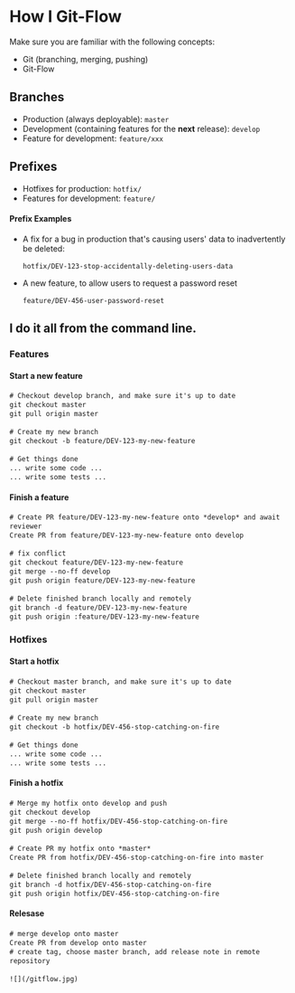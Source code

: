 # How I Git-Flow
Make sure you are familiar with the following concepts:
* Git (branching, merging, pushing)
* Git-Flow

## Branches

* Production (always deployable): ````master````
* Development (containing features for the **next** release): ````develop````
* Feature for development: ````feature/xxx````
## Prefixes

* Hotfixes for production: ````hotfix/````
* Features for development: ````feature/````

#### Prefix Examples

* A fix for a bug in production that's causing users' data to inadvertently be deleted:

  ````
  hotfix/DEV-123-stop-accidentally-deleting-users-data
  ````

* A new feature, to allow users to request a password reset

  ````
  feature/DEV-456-user-password-reset
  ````

## I do it all from the command line.

### Features

#### Start a new feature

    # Checkout develop branch, and make sure it's up to date
    git checkout master
    git pull origin master
    
    # Create my new branch
    git checkout -b feature/DEV-123-my-new-feature
    
    # Get things done
    ... write some code ...
    ... write some tests ...

#### Finish a feature
 
    # Create PR feature/DEV-123-my-new-feature onto *develop* and await reviewer
    Create PR from feature/DEV-123-my-new-feature onto develop

    # fix conflict
    git checkout feature/DEV-123-my-new-feature
    git merge --no-ff develop
    git push origin feature/DEV-123-my-new-feature

    # Delete finished branch locally and remotely
    git branch -d feature/DEV-123-my-new-feature
    git push origin :feature/DEV-123-my-new-feature
    
### Hotfixes

#### Start a hotfix
    # Checkout master branch, and make sure it's up to date
    git checkout master
    git pull origin master
    
    # Create my new branch
    git checkout -b hotfix/DEV-456-stop-catching-on-fire
    
    # Get things done
    ... write some code ...
    ... write some tests ...

#### Finish a hotfix
    # Merge my hotfix onto develop and push
    git checkout develop
    git merge --no-ff hotfix/DEV-456-stop-catching-on-fire
    git push origin develop
    
    # Create PR my hotfix onto *master* 
    Create PR from hotfix/DEV-456-stop-catching-on-fire into master
    
    # Delete finished branch locally and remotely
    git branch -d hotfix/DEV-456-stop-catching-on-fire
    git push origin hotfix/DEV-456-stop-catching-on-fire

#### Relesase
    # merge develop onto master
    Create PR from develop onto master
    # create tag, choose master branch, add release note in remote repository

    ![](/gitflow.jpg)

    
